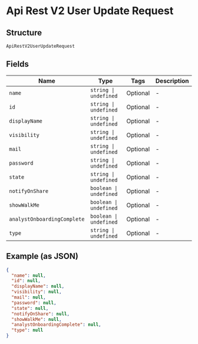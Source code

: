 
# Api Rest V2 User Update Request

## Structure

`ApiRestV2UserUpdateRequest`

## Fields

| Name | Type | Tags | Description |
|  --- | --- | --- | --- |
| `name` | `string \| undefined` | Optional | - |
| `id` | `string \| undefined` | Optional | - |
| `displayName` | `string \| undefined` | Optional | - |
| `visibility` | `string \| undefined` | Optional | - |
| `mail` | `string \| undefined` | Optional | - |
| `password` | `string \| undefined` | Optional | - |
| `state` | `string \| undefined` | Optional | - |
| `notifyOnShare` | `boolean \| undefined` | Optional | - |
| `showWalkMe` | `boolean \| undefined` | Optional | - |
| `analystOnboardingComplete` | `boolean \| undefined` | Optional | - |
| `type` | `string \| undefined` | Optional | - |

## Example (as JSON)

```json
{
  "name": null,
  "id": null,
  "displayName": null,
  "visibility": null,
  "mail": null,
  "password": null,
  "state": null,
  "notifyOnShare": null,
  "showWalkMe": null,
  "analystOnboardingComplete": null,
  "type": null
}
```

